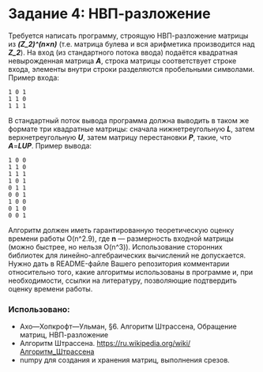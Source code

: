 # Задание 4: НВП-разложение

Требуется написать программу, строящую НВП-разложение матрицы из ***(Z_2)^(n×n)*** (т.е. матрица булева и вся арифметика производится над ***Z_2***). На вход (из стандартного потока ввода) подаётся квадратная невырожденная матрица ***A***, строка матрицы соответствует строке входа, элементы внутри строки разделяются пробельными символами. Пример входа:

```
1 0 1
1 1 0
1 1 1
```
В стандартный поток вывода программа должна выводить в таком же формате три квадратные матрицы: сначала нижнетреугольную ***L***, затем верхнетреугольную ***U***, затем матрицу перестановки ***P***, такие, что ***A***=***LUP***. Пример вывода:

```
1 0 0
1 1 0
1 1 1
1 0 1
0 1 1
0 0 1
1 0 0
0 1 0
0 0 1
```

Алгоритм должен иметь гарантированную теоретическую оценку времени работы O(n^2.9), где **n** — размерность входной матрицы (можно быстрее, но нельзя O(n^3)). Использование сторонних библиотек для линейно-алгебраических вычислений не допускается. Нужно дать в README-файле Вашего репозитория комментарии относительно того, какие алгоритмы использованы в программе и, при необходимости, ссылки на литературу, позволяющие подтвердить оценку времени работы.

### Использовано:

* Ахо—Хопкрофт—Ульман, §6. Алгоритм Штрассена, Обращение матриц, НВП-разложение
* Алгоритм Штрассена. https://ru.wikipedia.org/wiki/Алгоритм_Штрассена
* numpy для создания и хранения матриц, выполнения срезов.
